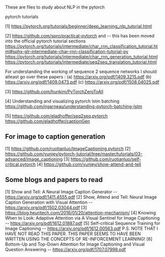 These are files to study about NLP in the pytorch

pytorch tutorials 

[1] https://pytorch.org/tutorials/beginner/deep_learning_nlp_tutorial.html

[2] https://github.com/spro/practical-pytorch and 
-- this has been moved into the official pytorch tutorial sections 
https://pytorch.org/tutorials/intermediate/char_rnn_classification_tutorial.html#sphx-glr-intermediate-char-rnn-classification-tutorial-py
https://pytorch.org/tutorials/intermediate/char_rnn_generation_tutorial.html
https://pytorch.org/tutorials/intermediate/seq2seq_translation_tutorial.html

For understanding the working of sequence 2 sequence networks 
I should atleast go over these papers : 
(a) https://arxiv.org/pdf/1409.3215.pdf
(b) https://arxiv.org/pdf/1409.0473.pdf
(c) https://arxiv.org/pdf/1508.04025.pdf

[3] https://github.com/hunkim/PyTorchZeroToAll

[4] Understanding and visualizing pytorch lstm batching 
https://github.com/ngarneau/understanding-pytorch-batching-lstm

[5] https://github.com/eladhoffer/seq2seq.pytorch
https://github.com/eladhoffer/captionGen


For image to caption generation
------------------------------------
[1] https://github.com/ruotianluo/ImageCaptioning.pytorch
[2] https://github.com/yunjey/pytorch-tutorial/tree/master/tutorials/03-advanced/image_captioning
[3] https://github.com/ruotianluo/self-critical.pytorch
[4] https://github.com/yunjey/show-attend-and-tell

Some blogs and papers to read 
-----------------------------
[1] Show and Tell: A Neural Image Caption Generator -- https://arxiv.org/pdf/1411.4555.pdf
[2] Show, Attend and Tell: Neural Image Caption Generation with Visual Attention -- https://arxiv.org/pdf/1502.03044.pdf
[3] https://blog.heuritech.com/2016/01/20/attention-mechanism/
[4] Knowing When to Look: Adaptive Attention via A Visual Sentinel for Image Captioning -- https://arxiv.org/pdf/1612.01887.pdf
[5] Self-critical Sequence Training for Image Captioning -- https://arxiv.org/pdf/1612.00563.pdf
P.S. NOTE THAT I HAVE NOT READ THIS PAPER. THIS PAPER SEEMS TO HAVE BEEN WRITTEN USING THE CONCEPTS OF RE-INFORCEMENT LEARNING!
[6] Bottom-Up and Top-Down Attention for Image Captioning and Visual Question Answering -- https://arxiv.org/pdf/1707.07998.pdf
